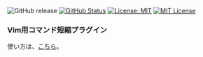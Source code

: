 ![GitHub release](https://img.shields.io/github/release/takkii/vim-com.svg?style=flat) [![GitHub Status](https://img.shields.io/github/last-commit/takkii/vim-com.svg?style=flat)](GitHub) [![License: MIT](https://img.shields.io/badge/License-MIT-yellow.svg)](https://opensource.org/licenses/MIT) [![MIT License](http://img.shields.io/badge/license-MIT-blue.svg?style=flat)](LICENSE)

### Vim用コマンド短縮プラグイン

使い方は、[こちら](https://github.com/takkii/vim-com/wiki/manual)。
